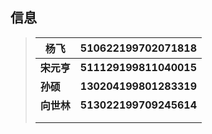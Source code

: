## 信息

> | 杨飞       | 510622199702071818     |
> | ---------- | ---------------------- |
> | **宋元亨** | **511129199811040015** |
> | **孙硕**   | **130204199801283319** |
> | **向世林** | **513022199709245614** |
> |            |                        |
> |            |                        |
>
> 

